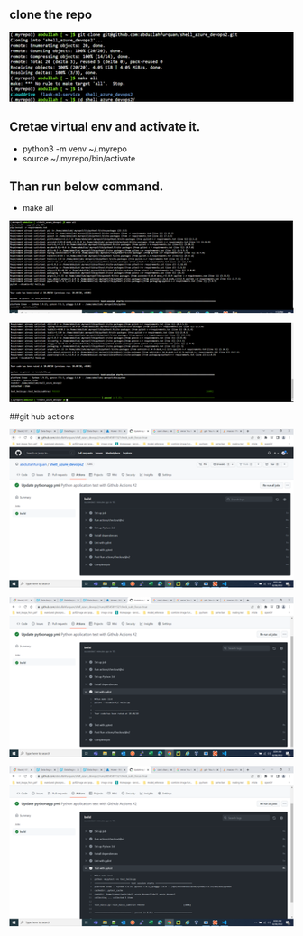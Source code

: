 ## clone the repo 


![alt text](https://github.com/abdullahfurquan/starter_file/blob/main/4_project_clone.PNG)



## Cretae virtual env and activate it. 
* python3 -m venv ~/.myrepo
* source ~/.myrepo/bin/activate
 
## Than run below command.
* make all

![alt text](https://github.com/abdullahfurquan/starter_file/blob/main/4_make_all.PNG)


![alt text](https://github.com/abdullahfurquan/starter_file/blob/main/4_make_all_b.PNG)


##git hub actions 

![alt text](https://github.com/abdullahfurquan/starter_file/blob/main/5_github_actions1.PNG)



![alt text](https://github.com/abdullahfurquan/starter_file/blob/main/5_githb_acttions2.PNG )



![alt text](https://github.com/abdullahfurquan/starter_file/blob/main/5_githhub_actions3.PNG)




